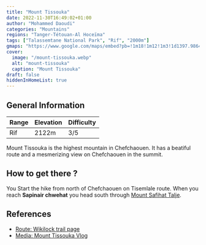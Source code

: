 ```yaml
---
title: "Mount Tissouka"
date: 2022-11-30T16:49:02+01:00
author: "Mohammed Daoudi"
categories: "Mountains"
regions: "Tanger-Tétouan-Al Hoceïma"
tags: ["Talassemtane National Park", "Rif", "2000m"]
gmaps: "https://www.google.com/maps/embed?pb=!1m18!1m12!1m3!1d1397.9864940872524!2d-5.218044491692672!3d35.16120679781267!2m3!1f0!2f0!3f0!3m2!1i1024!2i768!4f13.1!3m3!1m2!1s0xd0b289a618b6cd5%3A0x4c7d21f8f33558be!2sJebel%20Tisouka!5e1!3m2!1sen!2sma!4v1669823630855!5m2!1sen!2sma"
cover:
  image: "/mount-tissouka.webp"
  alt: "mount-tissouka"
  caption: "Mount Tissouka"
draft: false
hiddenInHomeList: true
---
```


## General Information

| Range | Elevation | Difficulty |
| --- | --- | --- |
| Rif | 2122m | 3/5 |

Mount Tissouka is the highest mountain in Chefchaouen. It has a beatiful route and a mesmerizing view on Chefchaouen in the summit.

## How to get there ?
You Start the hike from north of Chefchaouen on Tisemlale route. When you reach **Sapinair chwehat** you head south through [Mount Safihat Talje](/locations/mount-safihat-talje).

## References
- [Route: Wikilock trail page](https://www.wikiloc.com/hiking-trails/mont-de-tissouka-2122m-47328719)
- [Media: Mount Tissouka Vlog](https://www.youtube.com/watch?v=qiVSdXA38PE)
